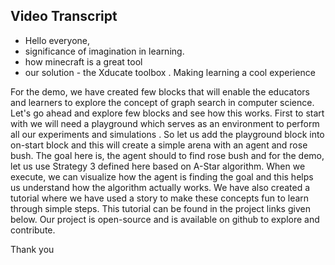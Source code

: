 ## Video Transcript

- Hello everyone, 
- significance of imagination in learning.
- how minecraft is a great tool
- our solution - the Xducate toolbox . Making learning a cool experience

For the demo, we have created few blocks that will enable the educators and learners to explore the concept of graph search in computer science. Let's go ahead and explore few blocks and see how this works. First to start with we will need a playground which serves as an environment to perform all our experiments and simulations . So let us add the playground block into on-start block and this will create a simple arena with an agent and rose bush. The goal here is, the agent should to find rose bush and for the demo, let us use Strategy 3 defined here based on A-Star algorithm. When we execute, we can visualize how the agent is finding the goal and this helps us understand how the algorithm actually works. We have also created a tutorial where we have used a story to make these concepts fun to learn through simple steps. This tutorial can be found in the project links given below. Our project is open-source and is available on github to explore and contribute.

Thank you 

